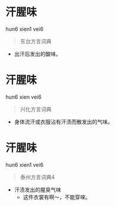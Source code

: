 # 汗腥味
hun6 xien1 vei6
> 东台方言词典
- 出汗后发出的酸味。

# 汗腥味
hun6 xien vei6
> 兴化方言词典
- 身体流汗或衣服沾有汗渍而散发出的气味。

# 汗腥味
hun6 xien1 vei6
> 泰州方言词典4
- 汗渍发出的腥臭气味
  - 这件衣裳有啊～，不能穿唻。
